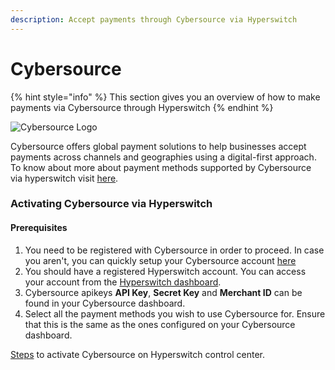 ```yaml
---
description: Accept payments through Cybersource via Hyperswitch
---
```


# Cybersource

{% hint style="info" %}
This section gives you an overview of how to make payments via Cybersource through Hyperswitch
{% endhint %}

![Cybersource Logo](https://payswitcher.com/icons/homePageIcons/logos/CybersourceLogo.svg)

Cybersource offers global payment solutions to help businesses accept payments across channels and geographies using a digital-first approach. To know about more about payment methods supported by Cybersource via hyperswitch visit [here](https://payswitcher.com/pm-list).

### Activating Cybersource via Hyperswitch

#### Prerequisites

1. You need to be registered with Cybersource in order to proceed. In case you aren't, you can quickly setup your Cybersource account [here](https://www.cybersource.com/en-gb.html)
2. You should have a registered Hyperswitch account. You can access your account from the [Hyperswitch dashboard](https://app.payswitcher.com/register).
3. Cybersource apikeys **API Key**, **Secret Key** and **Merchant ID** can be found in your Cybersource dashboard.
4. Select all the payment methods you wish to use Cybersource for. Ensure that this is the same as the ones configured on your Cybersource dashboard.

[Steps](https://docs.payswitcher.com/hyperswitch-cloud/connectors/activate-connector-on-hyperswitch) to activate Cybersource on Hyperswitch control center.

